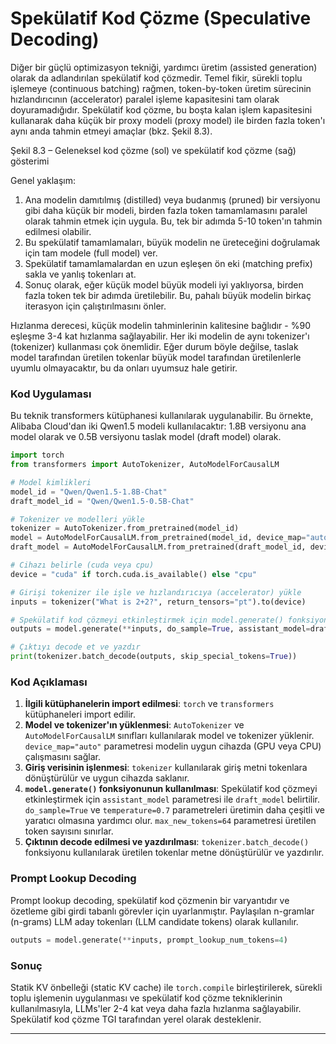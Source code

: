 # Spekülatif Kod Çözme (Speculative Decoding)

Diğer bir güçlü optimizasyon tekniği, yardımcı üretim (assisted generation) olarak da adlandırılan spekülatif kod çözmedir. Temel fikir, sürekli toplu işlemeye (continuous batching) rağmen, token-by-token üretim sürecinin hızlandırıcının (accelerator) paralel işleme kapasitesini tam olarak doyuramadığıdır. Spekülatif kod çözme, bu boşta kalan işlem kapasitesini kullanarak daha küçük bir proxy modeli (proxy model) ile birden fazla token'ı aynı anda tahmin etmeyi amaçlar (bkz. Şekil 8.3).

Şekil 8.3 – Geleneksel kod çözme (sol) ve spekülatif kod çözme (sağ) gösterimi

Genel yaklaşım:
1. Ana modelin damıtılmış (distilled) veya budanmış (pruned) bir versiyonu gibi daha küçük bir modeli, birden fazla token tamamlamasını paralel olarak tahmin etmek için uygula. Bu, tek bir adımda 5-10 token'ın tahmin edilmesi olabilir.
2. Bu spekülatif tamamlamaları, büyük modelin ne üreteceğini doğrulamak için tam modele (full model) ver. 
3. Spekülatif tamamlamalardan en uzun eşleşen ön eki (matching prefix) sakla ve yanlış tokenları at.
4. Sonuç olarak, eğer küçük model büyük modeli iyi yaklıyorsa, birden fazla token tek bir adımda üretilebilir. Bu, pahalı büyük modelin birkaç iterasyon için çalıştırılmasını önler.

Hızlanma derecesi, küçük modelin tahminlerinin kalitesine bağlıdır - %90 eşleşme 3-4 kat hızlanma sağlayabilir. Her iki modelin de aynı tokenizer'ı (tokenizer) kullanması çok önemlidir. Eğer durum böyle değilse, taslak model tarafından üretilen tokenlar büyük model tarafından üretilenlerle uyumlu olmayacaktır, bu da onları uyumsuz hale getirir.

### Kod Uygulaması

Bu teknik transformers kütüphanesi kullanılarak uygulanabilir. Bu örnekte, Alibaba Cloud'dan iki Qwen1.5 modeli kullanılacaktır: 1.8B versiyonu ana model olarak ve 0.5B versiyonu taslak model (draft model) olarak.

```python
import torch
from transformers import AutoTokenizer, AutoModelForCausalLM

# Model kimlikleri
model_id = "Qwen/Qwen1.5-1.8B-Chat"
draft_model_id = "Qwen/Qwen1.5-0.5B-Chat"

# Tokenizer ve modelleri yükle
tokenizer = AutoTokenizer.from_pretrained(model_id)
model = AutoModelForCausalLM.from_pretrained(model_id, device_map="auto")
draft_model = AutoModelForCausalLM.from_pretrained(draft_model_id, device_map="auto")

# Cihazı belirle (cuda veya cpu)
device = "cuda" if torch.cuda.is_available() else "cpu"

# Girişi tokenizer ile işle ve hızlandırıcıya (accelerator) yükle
inputs = tokenizer("What is 2+2?", return_tensors="pt").to(device)

# Spekülatif kod çözmeyi etkinleştirmek için model.generate() fonksiyonunu assistant_model argümanı ile kullan
outputs = model.generate(**inputs, do_sample=True, assistant_model=draft_model, temperature=0.7, max_new_tokens=64)

# Çıktıyı decode et ve yazdır
print(tokenizer.batch_decode(outputs, skip_special_tokens=True))
```

### Kod Açıklaması

1. **İlgili kütüphanelerin import edilmesi**: `torch` ve `transformers` kütüphaneleri import edilir.
2. **Model ve tokenizer'ın yüklenmesi**: `AutoTokenizer` ve `AutoModelForCausalLM` sınıfları kullanılarak model ve tokenizer yüklenir. `device_map="auto"` parametresi modelin uygun cihazda (GPU veya CPU) çalışmasını sağlar.
3. **Giriş verisinin işlenmesi**: `tokenizer` kullanılarak giriş metni tokenlara dönüştürülür ve uygun cihazda saklanır.
4. **`model.generate()` fonksiyonunun kullanılması**: Spekülatif kod çözmeyi etkinleştirmek için `assistant_model` parametresi ile `draft_model` belirtilir. `do_sample=True` ve `temperature=0.7` parametreleri üretimin daha çeşitli ve yaratıcı olmasına yardımcı olur. `max_new_tokens=64` parametresi üretilen token sayısını sınırlar.
5. **Çıktının decode edilmesi ve yazdırılması**: `tokenizer.batch_decode()` fonksiyonu kullanılarak üretilen tokenlar metne dönüştürülür ve yazdırılır.

### Prompt Lookup Decoding

Prompt lookup decoding, spekülatif kod çözmenin bir varyantıdır ve özetleme gibi girdi tabanlı görevler için uyarlanmıştır. Paylaşılan n-gramlar (n-grams) LLM aday tokenları (LLM candidate tokens) olarak kullanılır.

```python
outputs = model.generate(**inputs, prompt_lookup_num_tokens=4)
```

### Sonuç

Statik KV önbelleği (static KV cache) ile `torch.compile` birleştirilerek, sürekli toplu işlemenin uygulanması ve spekülatif kod çözme tekniklerinin kullanılmasıyla, LLMs'ler 2-4 kat veya daha fazla hızlanma sağlayabilir. Spekülatif kod çözme TGI tarafından yerel olarak desteklenir.

---

